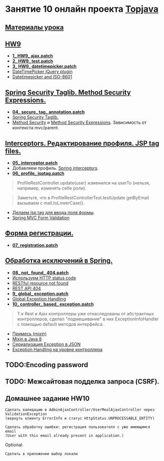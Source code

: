 # Занятие 10 онлайн проекта <a href="https://github.com/JavaWebinar/topjava04">Topjava</a>

## <a href="https://drive.google.com/open?id=0B9Ye2auQ_NsFfk43cG91Yk9pM3JxUHVhNFVVdHlxSlJtZm5oY3A4YXRtNk1KWEZxRlFNeW8">Материалы урока</a>

##  <a href="https://drive.google.com/open?id=0B9Ye2auQ_NsFNGc0OE5hNVdnM00">HW9</a>
-  **<a href="https://drive.google.com/open?id=0B9Ye2auQ_NsFTHc5Si1PZnA3T1k">1_ HW9_ ajax.patch</a>**
-  **<a href="https://drive.google.com/open?id=0B9Ye2auQ_NsFSFpxbDV6eGJpdXM">2_ HW9_ test.patch</a>**
-  **<a href="https://drive.google.com/open?id=0B9Ye2auQ_NsFVHY5STc1NkFvZjA">3_ HW9_ datetimepicker.patch</a>**
- <a href="http://xdsoft.net/jqplugins/datetimepicker/">DateTimePicker jQuery plugin</a>
- <a href="https://github.com/xdan/datetimepicker/issues/216">Datetimepicker and ISO-8601</a>

##  <a href="https://drive.google.com/open?id=0B9Ye2auQ_NsFTVZyQnBlYUtkNms">Spring Security Taglib. Method Security Expressions.</a>
-  **<a href="https://drive.google.com/open?id=0B9Ye2auQ_NsFTHVYcjdOcTNNRlU">04_ secure_ tag_ annotation.patch</a>**
-  <a href="http://docs.spring.io/spring-security/site/docs/current/reference/htmlsingle/#declaring-the-taglib">Spring Security Taglib.</a>
-  <a href="http://docs.spring.io/spring-security/site/docs/current/reference/htmlsingle/#jc-method">Method Security</a> и <a href="http://docs.spring.io/spring-security/site/docs/current/reference/htmlsingle/#method-security-expressions">Method Security Expressions</a>. Зависимость от контекста mvc/parent.

##  <a href="https://drive.google.com/open?id=0B9Ye2auQ_NsFc1JMTE4xVG0zN0U">Interceptors. Редактирование профиля. JSP tag files.</a>
-  **<a href="https://drive.google.com/open?id=0B9Ye2auQ_NsFSXlFY2t6aU8tUGc">05_ interceptor.patch</a>**
-  Добавляем профиль. <a href="http://www.mkyong.com/spring-mvc/spring-mvc-handler-interceptors-example/">Spring interceptors</a>.
-  **<a href="https://drive.google.com/open?id=0B9Ye2auQ_NsFeVZCNGk2MG10UTA">06_ profile_ jsptag.patch</a>**

>  ProfileRestController.update(user) изменился на userTo (нельзя, например, изменять себе роли).

>  Заметьте, что в ProfileRestControllerTest.testUpdate getByEmail вызываем с mail.toLowerCase().

-  <a href="http://www.techrepublic.com/article/an-introduction-to-jsp-20s-tag-files/">Делаем jsp tag для ввода поля формы</a>.
-  <a href="http://www.codejava.net/frameworks/spring/spring-mvc-form-validation-example-with-bean-validation-api">Spring MVC Form Validation</a>

##  <a href="https://drive.google.com/open?id=0B9Ye2auQ_NsFNWpUNktMeGJURmM">Форма регистрации.</a>
-  **<a href="https://drive.google.com/open?id=0B9Ye2auQ_NsFNWhqMUJ4ZEVHZUU">07_ registration.patch</a>**
##  <a href="https://drive.google.com/open?id=0B9Ye2auQ_NsFODlhSTZnLXZzaHc">Обработка исключений в Spring.</a>
-  **<a href="https://drive.google.com/open?id=0B9Ye2auQ_NsFOXNyczJQbVQ2Vjg">08_ not_ found_ 404.patch</a>**
-  <a href="http://spring.io/blog/2013/11/01/exception-handling-in-spring-mvc#using-http-status-codes">Используем HTTP status code</a>
-  <a href="http://stackoverflow.com/questions/2195639/restful-resource-not-found-404-or-204-jersey-returns-204-on-null-being-returne">RESTful resource not found</a>
-  <a href="http://stackoverflow.com/questions/9930695/rest-api-404-bad-uri-or-missing-resource">REST API 404</a>
-  **<a href="https://drive.google.com/open?id=0B9Ye2auQ_NsFbW9DeHNkZzRQZGM">9_ global_ exception.patch</a>**
-  <a href="http://spring.io/blog/2013/11/01/exception-handling-in-spring-mvc#global-exception-handling">Global Exception Handling</a>
-  **<a href="https://drive.google.com/open?id=0B9Ye2auQ_NsFMm5vTk9SVGc0YWM">10_ controller_ based_ exception.patch</a>**

>  Т.к Rest и Ajax контроллеры уже отнаследованы от абстрактных контроллеров, сделал "подмешивание" в них ExceptionInfoHandler с помощью default методов интерфейса.

-  <a href="https://ru.wikipedia.org/wiki/Примесь_(программирование)">Примесь (mixin)</a>
-  <a href="https://kerflyn.wordpress.com/2012/07/09/java-8-now-you-have-mixins/">Mixin в Java 8</a>
-  <a href="http://spring.io/blog/2013/11/01/exception-handling-in-spring-mvc#errors-and-rest">Сериализация Exception в JSON</a>
-  <a href="http://spring.io/blog/2013/11/01/exception-handling-in-spring-mvc#controller-based-exception-handling">Exception Handling на уровне контроллера</a>


##  TODO:Encoding password

##  TODO: Межсайтовая подделка запроса (CSRF).

## Домашнее задание HW10
    Сделать валидацию в AdminAjaxController/UserMealAjaxController через ValidationException 
    (вернуть клиенту ErrorInfo и статус HttpStatus.UNPROCESSABLE_ENTITY)

    Сделать обработку ошибки: регистрация пользователя с уже имеющимся email
    (User with this email already present in application.)

Optional.

    Сделать в приложении выбор локали
